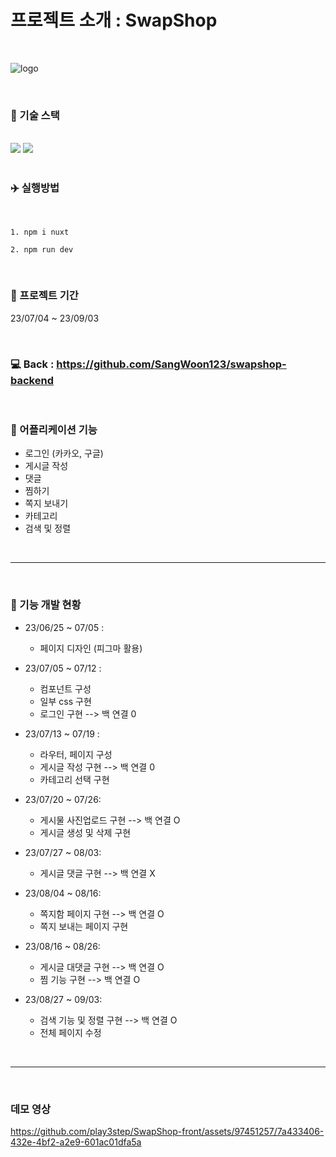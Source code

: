 
<h1>프로젝트 소개 : SwapShop</h1> 
<br>

![logo](https://github.com/play3step/SwapShop-front/assets/97451257/93b9794a-53dd-4ccc-86ce-07ebc4120993)

<br>


### 📖 기술 스택
<br>

<div>
<img src="https://img.shields.io/badge/git-F05032?style=for-the-badge&logo=git&logoColor=white">
<img src="https://img.shields.io/badge/Nuxt.js-00DC82?style=for-the-badge&logo=nuxtdotjs&logoColor=white">
</div>   
<br>


### ✈️ 실행방법
<br>

  ```
  1. npm i nuxt

  2. npm run dev
  ```

<br>

### 📆 프로젝트 기간
23/07/04 ~ 23/09/03

<br>

### 💻 Back : https://github.com/SangWoon123/swapshop-backend

<br>


### 📝 어플리케이션 기능
  - 로그인 (카카오, 구글)
  - 게시글 작성
  - 댓글
  - 찜하기
  - 쪽지 보내기
  - 카테고리
  - 검색 및 정렬
    
<br>

---

<br>

### 📝 기능 개발 현황
- 23/06/25 ~ 07/05 :
    - 페이지 디자인 (피그마 활용)
 
- 23/07/05 ~ 07/12 :
    - 컴포넌트 구성
    - 일부 css 구현
    - 로그인 구현 --> 백 연결 0

- 23/07/13 ~ 07/19 :
    - 라우터, 페이지 구성
    - 게시글 작성 구현 --> 백 연결 0
    - 카테고리 선택 구현
 
- 23/07/20 ~ 07/26: 
    - 게시물 사진업로드 구현 --> 백 연결 O
    - 게시글 생성 및 삭제 구현

- 23/07/27 ~ 08/03:
    - 게시글 댓글 구현 --> 백 연결 X

- 23/08/04 ~ 08/16:
    - 쪽지함 페이지 구현 --> 백 연결 O
    - 쪽지 보내는 페이지 구현

 - 23/08/16 ~ 08/26:
    - 게시글 대댓글 구현 --> 백 연결 O
    - 찜 기능 구현 --> 백 연결 O

 - 23/08/27 ~ 09/03:
    - 검색 기능 및 정렬 구현 --> 백 연결 O
    - 전체 페이지 수정
  
<br>

---

<br>

### 데모 영상

https://github.com/play3step/SwapShop-front/assets/97451257/7a433406-432e-4bf2-a2e9-601ac01dfa5a

